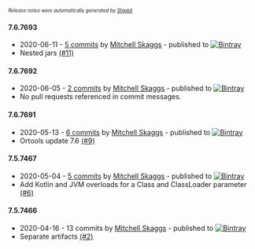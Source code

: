 <sup><sup>*Release notes were automatically generated by [Shipkit](http://shipkit.org/)*</sup></sup>

#### 7.6.7693
 - 2020-06-11 - [5 commits](https://github.com/magneticflux-/ortools-java/compare/v7.6.7692...v7.6.7693) by [Mitchell Skaggs](https://github.com/magneticflux-) - published to [![Bintray](https://img.shields.io/badge/Bintray-7.6.7693-green.svg)](https://bintray.com/magneticflux/maven/ortools-natives-windows/7.6.7693)
 - Nested jars [(#11)](https://github.com/magneticflux-/ortools-java/pull/11)

#### 7.6.7692
 - 2020-06-05 - [2 commits](https://github.com/magneticflux-/ortools-java/compare/v7.6.7691...v7.6.7692) by [Mitchell Skaggs](https://github.com/magneticflux-) - published to [![Bintray](https://img.shields.io/badge/Bintray-7.6.7692-green.svg)](https://bintray.com/magneticflux/maven/ortools-natives-windows/7.6.7692)
 - No pull requests referenced in commit messages.

#### 7.6.7691
 - 2020-05-13 - [6 commits](https://github.com/magneticflux-/ortools-java/compare/v7.5.7467...v7.6.7691) by [Mitchell Skaggs](https://github.com/magneticflux-) - published to [![Bintray](https://img.shields.io/badge/Bintray-7.6.7691-green.svg)](https://bintray.com/magneticflux/maven/ortools-natives-windows/7.6.7691)
 - Ortools update 7.6 [(#9)](https://github.com/magneticflux-/ortools-java/pull/9)

#### 7.5.7467
 - 2020-05-04 - [5 commits](https://github.com/magneticflux-/ortools-java/compare/v7.5.7466...v7.5.7467) by [Mitchell Skaggs](https://github.com/magneticflux-) - published to [![Bintray](https://img.shields.io/badge/Bintray-7.5.7467-green.svg)](https://bintray.com/magneticflux/maven/ortools-natives-windows/7.5.7467)
 - Add Kotlin and JVM overloads for a Class and ClassLoader parameter [(#6)](https://github.com/magneticflux-/ortools-java/pull/6)

#### 7.5.7466
 - 2020-04-16 - 13 commits by [Mitchell Skaggs](https://github.com/magneticflux-) - published to [![Bintray](https://img.shields.io/badge/Bintray-7.5.7466-green.svg)](https://bintray.com/magneticflux/maven/ortools-natives-windows/7.5.7466)
 - Separate artifacts [(#2)](https://github.com/magneticflux-/ortools-java/pull/2)

